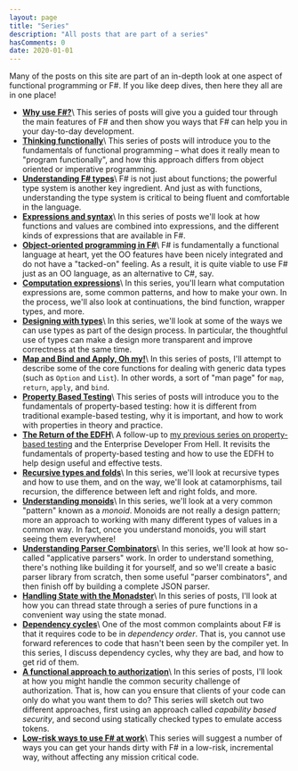 ```yaml
---
layout: page
title: "Series"
description: "All posts that are part of a series"
hasComments: 0
date: 2020-01-01
---
```


Many of the posts on this site are part of an in-depth look at one aspect of functional programming or F#. If you like deep dives, then here they all are in one place!

* [**Why use F#?**](/series/why-use-fsharp/)\ This series of posts will give you a guided tour through the main features of F# and then show you ways that F# can help you in your day-to-day development.
* [**Thinking functionally**](/series/thinking-functionally/)\ This series of posts will introduce you to the fundamentals of functional  programming – what does it really mean to "program functionally", and how this approach differs from object oriented or imperative programming.
* [**Understanding F# types**](/series/understanding-fsharp-types/)\ F# is not just about functions; the powerful type system is another key ingredient.  And just as with functions, understanding the type system is critical to being fluent and comfortable in the language.
* [**Expressions and syntax**](/series/expressions-and-syntax/)\ In this series of posts we'll look at how functions and values are combined into expressions, and the different kinds of expressions that are available in F#.
* [**Object-oriented programming in F#**](/series/object-oriented-programming-in-fsharp/)\ F# is fundamentally a functional language at heart, yet the OO features have been nicely integrated and do not have a "tacked-on" feeling. As a result, it is quite viable to use F# just as an OO language, as an alternative to C#, say.
* [**Computation expressions**](/series/computation-expressions/)\ In this series, you'll learn what computation expressions are, some common patterns, and how to make your own. In the process, we'll also look at continuations, the bind function, wrapper types, and more.
* [**Designing with types**](/series/designing-with-types/)\ In this series, we'll look at some of the ways we can use types as part of the design process. In particular, the thoughtful use of types can make a design more transparent and improve correctness at the same time.
* [**Map and Bind and Apply, Oh my!**](/series/map-and-bind-and-apply-oh-my/)\ In this series of posts, I'll attempt to describe some of the core functions for dealing with generic data types (such as `Option` and `List`). In other words, a sort of "man page" for `map`, `return`, `apply`, and `bind`.
* [**Property Based Testing**](/series/property-based-testing/)\ This series of posts will introduce you to the fundamentals of property-based testing: how it is different from traditional example-based testing, why it is important, and how to work with properties in theory and practice.
* [**The Return of the EDFH**](/series/return-of-the-edfh/)\ A follow-up to [my previous series on property-based testing](/series/property-based-testing) and the Enterprise Developer From Hell. It revisits the fundamentals of property-based testing and how to use the EDFH to help design useful and effective tests.
* [**Recursive types and folds**](/series/recursive-types-and-folds/)\ In this series, we'll look at recursive types and how to use them, and on the way, we'll look at catamorphisms, tail recursion, the difference between left and right folds, and more.
* [**Understanding monoids**](/series/understanding-monoids/)\ In this series, we'll look at a very common "pattern" known as a *monoid*. Monoids are not really a design pattern; more an approach to working with many different types of values in a common way. In fact, once you understand monoids, you will start seeing them everywhere!
* [**Understanding Parser Combinators**](/series/understanding-parser-combinators/)\ In this series, we'll look at how so-called "applicative parsers" work. In order to understand something, there's nothing like building it for yourself, and so we'll create a basic parser library from scratch, then some useful "parser combinators", and then finish off by building a complete JSON parser.
* [**Handling State with the Monadster**](/series/handling-state)\ In this series of posts, I'll look at how you can thread state through a series of pure functions in a convenient way using the state monad.
* [**Dependency cycles**](/series/dependency-cycles/)\ One of the most common complaints about F# is that it requires code to be in *dependency order*. That is, you cannot use forward references to code that hasn't been seen by the compiler yet. In this series, I discuss dependency cycles, why they are bad, and how to get rid of them.
* [**A functional approach to authorization**](/series/a-functional-approach-to-authorization/)\ In this series of posts, I'll look at how you might handle the common security challenge of authorization. That is, how can you ensure that clients of your code can only do what you want them to do? This series will sketch out two different approaches, first using an approach called *capability based security*, and second using statically checked types to emulate access tokens.
* [**Low-risk ways to use F# at work**](/series/low-risk-ways-to-use-fsharp-at-work)\ This series will suggest a number of ways you can get your hands dirty with F# in a low-risk, incremental way, without affecting any mission critical code.



